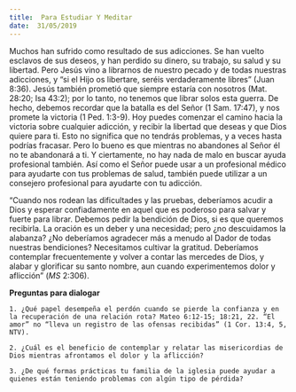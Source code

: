 ```yaml
---
title:  Para Estudiar Y Meditar
date:  31/05/2019
---
```


Muchos han sufrido como resultado de sus adicciones. Se han vuelto esclavos de sus deseos, y han perdido su dinero, su trabajo, su salud y su libertad. Pero Jesús vino a librarnos de nuestro pecado y de todas nuestras adicciones, y “si el Hijo os libertare, seréis verdaderamente libres” (Juan 8:36). Jesús también prometió que siempre estaría con nosotros (Mat. 28:20; Isa 43:2); por lo tanto, no tenemos que librar solos esta guerra. De hecho, debemos recordar que la batalla es del Señor (1 Sam. 17:47), y nos promete la victoria (1 Ped. 1:3-9). Hoy puedes comenzar el camino hacia la victoria sobre cualquier adicción, y recibir la libertad que deseas y que Dios quiere para ti. Esto no significa que no tendrás problemas, y a veces hasta podrías fracasar. Pero lo bueno es que mientras no abandones al Señor él no te abandonará a ti. Y ciertamente, no hay nada de malo en buscar ayuda profesional también. Así como el Señor puede usar a un profesional médico para ayudarte con tus problemas de salud, también puede utilizar a un consejero profesional para ayudarte con tu adicción.

“Cuando nos rodean las dificultades y las pruebas, deberíamos acudir a Dios y esperar confiadamente en aquel que es poderoso para salvar y fuerte para librar. Debemos pedir la bendición de Dios, si es que queremos recibirla. La oración es un deber y una necesidad; pero ¿no descuidamos la alabanza? ¿No deberíamos agradecer más a menudo al Dador de todas nuestras bendiciones? Necesitamos cultivar la gratitud. Deberíamos contemplar frecuentemente y volver a contar las mercedes de Dios, y alabar y glorificar su santo nombre, aun cuando experimentemos dolor y aflicción” (_MS_ 2:306).

**Preguntas para dialogar**

`1. ¿Qué papel desempeña el perdón cuando se pierde la confianza y en la recuperación de una relación rota? Mateo 6:12-15; 18:21, 22. “El amor” no “lleva un registro de las ofensas recibidas” (1 Cor. 13:4, 5, NTV).`

`2. ¿Cuál es el beneficio de contemplar y relatar las misericordias de Dios mientras afrontamos el dolor y la aflicción?`

`3. ¿De qué formas prácticas tu familia de la iglesia puede ayudar a quienes están teniendo problemas con algún tipo de pérdida?`